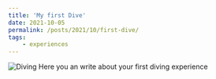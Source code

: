 ```yaml
---
title: 'My first Dive'
date: 2021-10-05
permalink: /posts/2021/10/first-dive/
tags:
    - experiences
---
```

![Diving](https://abiuni.github.io/abiracademicpage.github.io/images/diving.jpg)
Here you an write about your first diving experience